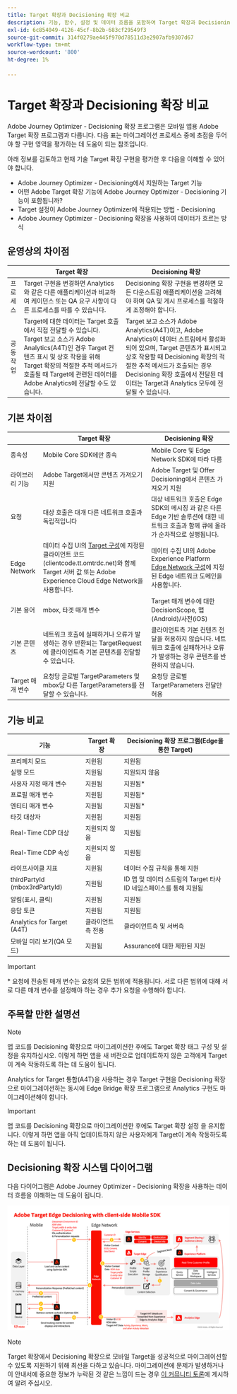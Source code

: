```yaml
---
title: Target 확장과 Decisioning 확장 비교
description: 기능, 함수, 설정 및 데이터 흐름을 포함하여 Target 확장과 Decisioning 확장 간의 차이점에 대해 알아봅니다.
exl-id: 6c854049-4126-45cf-8b2b-683cf29549f3
source-git-commit: 314f0279ae445f970d78511d3e2907afb9307d67
workflow-type: tm+mt
source-wordcount: '800'
ht-degree: 1%

---
```


# Target 확장과 Decisioning 확장 비교

Adobe Journey Optimizer - Decisioning 확장 프로그램은 모바일 앱용 Adobe Target 확장 프로그램과 다릅니다. 다음 표는 마이그레이션 프로세스 중에 초점을 두어야 할 구현 영역을 평가하는 데 도움이 되는 참조입니다.

아래 정보를 검토하고 현재 기술 Target 확장 구현을 평가한 후 다음을 이해할 수 있어야 합니다.

- Adobe Journey Optimizer - Decisioning에서 지원하는 Target 기능
- 어떤 Adobe Target 확장 기능에 Adobe Journey Optimizer - Decisioning 기능이 포함됩니까?
- Target 설정이 Adobe Journey Optimizer에 적용되는 방법 - Decisioning
- Adobe Journey Optimizer - Decisioning 확장을 사용하여 데이터가 흐르는 방식

## 운영상의 차이점

| | Target 확장 | Decisioning 확장 |
|---|---|---|
| 프로세스 | Target 구현을 변경하면 Analytics와 같은 다른 애플리케이션과 비교하여 케이던스 또는 QA 요구 사항이 다른 프로세스를 따를 수 있습니다. | Decisioning 확장 구현을 변경하면 모든 다운스트림 애플리케이션을 고려해야 하며 QA 및 게시 프로세스를 적절하게 조정해야 합니다. |
| 공동 작업 | Target에 대한 데이터는 Target 호출에서 직접 전달할 수 있습니다. Target 보고 소스가 Adobe Analytics(A4T)인 경우 Target 컨텐츠 표시 및 상호 작용을 위해 Target 확장의 적절한 추적 메서드가 호출될 때 Target에 관련된 데이터를 Adobe Analytics에 전달할 수도 있습니다. | Target 보고 소스가 Adobe Analytics(A4T)이고, Adobe Analytics이 데이터 스트림에서 활성화되어 있으며, Target 콘텐츠가 표시되고 상호 작용할 때 Decisioning 확장의 적절한 추적 메서드가 호출되는 경우 Decisioning 확장 호출에서 전달된 데이터는 Target과 Analytics 모두에 전달될 수 있습니다. |

## 기본 차이점

| | Target 확장 | Decisioning 확장 |
|---|---|---|
| 종속성 | Mobile Core SDK에만 종속 | Mobile Core 및 Edge Network SDK에 따라 다름 |
| 라이브러리 기능 | Adobe Target에서만 콘텐츠 가져오기 지원 | Adobe Target 및 Offer Decisioning에서 콘텐츠 가져오기 지원 |
| 요청 | 대상 호출은 대개 다른 네트워크 호출과 독립적입니다 | 대상 네트워크 호출은 Edge SDK의 메시징 과 같은 다른 Edge 기반 솔루션에 대한 네트워크 호출과 함께 큐에 올라가 순차적으로 실행됩니다. |
| Edge Network | 데이터 수집 UI의 [Target 구성](https://developer.adobe.com/client-sdks/solution/adobe-target/#configure-the-target-extension-in-the-data-collection-ui)에 지정된 클라이언트 코드(clientcode.tt.omtrdc.net)와 함께 Target 서버 값 또는 Adobe Experience Cloud Edge Network을 사용합니다. | 데이터 수집 UI의 Adobe Experience Platform [Edge Network 구성](https://developer.adobe.com/client-sdks/edge/edge-network/#configure-the-edge-network-extension-in-data-collection-ui)에 지정된 Edge 네트워크 도메인을 사용합니다. |
| 기본 용어 | mbox, 타겟 매개 변수 | Target 매개 변수에 대한 DecisionScope, 맵(Android)/사전(iOS) |
| 기본 콘텐츠 | 네트워크 호출에 실패하거나 오류가 발생하는 경우 반환되는 TargetRequest에 클라이언트측 기본 콘텐츠를 전달할 수 있습니다. | 클라이언트측 기본 컨텐츠 전달을 허용하지 않습니다. 네트워크 호출에 실패하거나 오류가 발생하는 경우 콘텐츠를 반환하지 않습니다. |
| Target 매개 변수 | 요청당 글로벌 TargetParameters 및 mbox당 다른 TargetParameters를 전달할 수 있습니다. | 요청당 글로벌 TargetParameters 전달만 허용 |



## 기능 비교

| 기능 | Target 확장 | Decisioning 확장 프로그램(Edge을 통한 Target) |
|---|---|---|
| 프리페치 모드 | 지원됨 | 지원됨 |
| 실행 모드 | 지원됨 | 지원되지 않음 |
| 사용자 지정 매개 변수 | 지원됨 | 지원됨* |
| 프로필 매개 변수 | 지원됨 | 지원됨* |
| 엔티티 매개 변수 | 지원됨 | 지원됨* |
| 타깃 대상자 | 지원됨 | 지원됨 |
| Real-Time CDP 대상 | 지원되지 않음 | 지원됨 |
| Real-Time CDP 속성 | 지원되지 않음 | 지원됨 |
| 라이프사이클 지표 | 지원됨 | 데이터 수집 규칙을 통해 지원 |
| thirdPartyId (mbox3rdPartyId) | 지원됨 | ID 맵 및 데이터 스트림의 Target 타사 ID 네임스페이스를 통해 지원됨 |
| 알림(표시, 클릭) | 지원됨 | 지원됨 |
| 응답 토큰 | 지원됨 | 지원됨 |
| Analytics for Target (A4T) | 클라이언트측 전용 | 클라이언트측 및 서버측 |
| 모바일 미리 보기(QA 모드) | 지원됨 | Assurance에 대한 제한된 지원 |

>[!IMPORTANT]
>
> \* 요청에 전송된 매개 변수는 요청의 모든 범위에 적용됩니다. 서로 다른 범위에 대해 서로 다른 매개 변수를 설정해야 하는 경우 추가 요청을 수행해야 합니다.



## 주목할 만한 설명선

>[!NOTE]
>
>앱 코드를 Decisioning 확장으로 마이그레이션한 후에도 Target 확장 태그 구성 및 설정을 유지하십시오. 이렇게 하면 앱을 새 버전으로 업데이트하지 않은 고객에게 Target이 계속 작동하도록 하는 데 도움이 됩니다.
>
>Analytics for Target 통합(A4T)을 사용하는 경우 Target 구현을 Decisioning 확장으로 마이그레이션하는 동시에 Edge Bridge 확장 프로그램으로 Analytics 구현도 마이그레이션해야 합니다.





>[!IMPORTANT]
>
> 앱 코드를 Decisioning 확장으로 마이그레이션한 후에도 Target 확장 설정 을 유지합니다. 이렇게 하면 앱을 아직 업데이트하지 않은 사용자에게 Target이 계속 작동하도록 하는 데 도움이 됩니다.

## Decisioning 확장 시스템 다이어그램

다음 다이어그램은 Adobe Journey Optimizer - Decisioning 확장을 사용하는 데이터 흐름을 이해하는 데 도움이 됩니다.

![클라이언트측 모바일 SDK을 통한 Adobe Target Edge Decisioning](assets/diagram.png)


>[!NOTE]
>
>Target 확장에서 Decisioning 확장으로 모바일 Target을 성공적으로 마이그레이션할 수 있도록 지원하기 위해 최선을 다하고 있습니다. 마이그레이션에 문제가 발생하거나 이 안내서에 중요한 정보가 누락된 것 같은 느낌이 드는 경우 [이 커뮤니티 토론](https://experienceleaguecommunities.adobe.com/t5/adobe-experience-platform-data/tutorial-discussion-migrate-target-from-at-js-to-web-sdk/m-p/575587#M463)에 게시하여 알려 주십시오.
